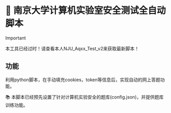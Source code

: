 # 🏫 南京大学计算机实验室安全测试全自动脚本

> [!IMPORTANT]
> 本工具已经过时！请查看本人NJU_Aqxx_Test_v2来获取最新脚本！

## 功能
利用python脚本，在手动填充cookies，token等信息后，实现自动的网上答题功能。

📚 本脚本已经预先设置了针对计算机实验安全的题库(config.json)，并提供题库训练功能。


